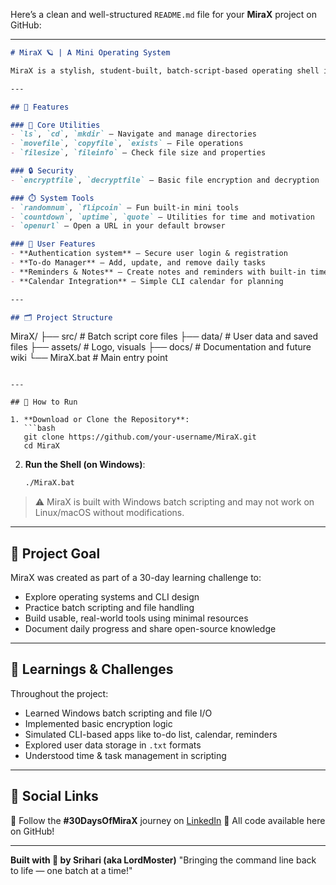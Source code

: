 Here’s a clean and well-structured `README.md` file for your **MiraX** project on GitHub:

---

```markdown
# MiraX 🪐 | A Mini Operating System

MiraX is a stylish, student-built, batch-script-based operating shell inspired by MS-DOS and classic command-line systems. It blends the nostalgia of DOS with modern utility features and a touch of anime-inspired aesthetics. Built as a 30-day challenge project to learn OS fundamentals, scripting, and system utilities.

---

## 🌟 Features

### 🔧 Core Utilities
- `ls`, `cd`, `mkdir` – Navigate and manage directories
- `movefile`, `copyfile`, `exists` – File operations
- `filesize`, `fileinfo` – Check file size and properties

### 🔒 Security
- `encryptfile`, `decryptfile` – Basic file encryption and decryption

### ⏱️ System Tools
- `randomnum`, `flipcoin` – Fun built-in mini tools
- `countdown`, `uptime`, `quote` – Utilities for time and motivation
- `openurl` – Open a URL in your default browser

### 👤 User Features
- **Authentication system** – Secure user login & registration
- **To-do Manager** – Add, update, and remove daily tasks
- **Reminders & Notes** – Create notes and reminders with built-in timers
- **Calendar Integration** – Simple CLI calendar for planning

---

## 🗂️ Project Structure

```

MiraX/
├── src/                # Batch script core files
├── data/               # User data and saved files
├── assets/             # Logo, visuals
├── docs/               # Documentation and future wiki
└── MiraX.bat           # Main entry point

````

---

## 🚀 How to Run

1. **Download or Clone the Repository**:
   ```bash
   git clone https://github.com/your-username/MiraX.git
   cd MiraX
````

2. **Run the Shell (on Windows)**:

   ```bash
   ./MiraX.bat
   ```

> ⚠️ MiraX is built with Windows batch scripting and may not work on Linux/macOS without modifications.

---

## 🎯 Project Goal

MiraX was created as part of a 30-day learning challenge to:

* Explore operating systems and CLI design
* Practice batch scripting and file handling
* Build usable, real-world tools using minimal resources
* Document daily progress and share open-source knowledge

---

## 🧠 Learnings & Challenges

Throughout the project:

* Learned Windows batch scripting and file I/O
* Implemented basic encryption logic
* Simulated CLI-based apps like to-do list, calendar, reminders
* Explored user data storage in `.txt` formats
* Understood time & task management in scripting

---

## 🔗 Social Links

📝 Follow the **#30DaysOfMiraX** journey on [LinkedIn]([https://www.linkedin.com/in/your-profile/](https://www.linkedin.com/in/srihari-p-v-bb8560341/))
📁 All code available here on GitHub!

---



**Built with 💙 by Srihari (aka LordMoster)**
"Bringing the command line back to life — one batch at a time!"

